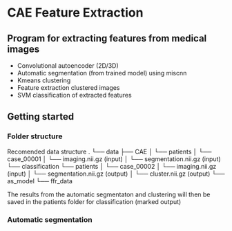 # CAE Feature Extraction

## Program for extracting features from medical images

- Convolutional autoencoder (2D/3D)
- Automatic segmentation (from trained model) using miscnn
- Kmeans clustering
- Feature extraction clustered images 
- SVM classification of extracted features 

## Getting started 

### Folder structure
Recomended data structure
.
└── data
        ├── CAE
        │   └── patients
        │       └── case_00001
        │           └── imaging.nii.gz      (input)
        │           └── segmentation.nii.gz (input)     
        └── classification
            └── patients
            │   └── case_00002
            │       └── imaging.nii.gz      (input)
            │       └── segmentation.nii.gz (output)
            │       └── cluster.nii.gz      (output)
            └── as_model
            └── ffr_data
     
The results from the automatic segmentaton and clustering will then be saved in the patients folder for classification (marked output)

### Automatic segmentation 
